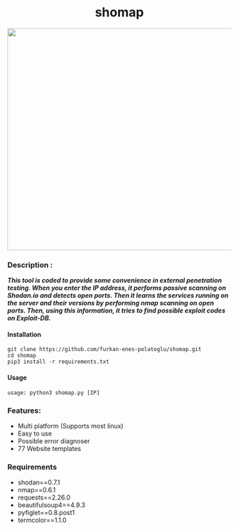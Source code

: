 <h1 align="center">shomap</h1>

<p align="center">
  <img width="670" height="500" src="https://i.hizliresim.com/o73aqmy.jpg">
</p>


### Description :

***This tool is coded to provide some convenience in external penetration testing. When you enter the IP address, it performs passive scanning on Shodan.io and detects open ports. Then it learns the services running on the server and their versions by performing nmap scanning on open ports. Then, using this information, it tries to find possible exploit codes on Exploit-DB.***



#### Installation
```
git clone https://github.com/furkan-enes-polatoglu/shomap.git
cd shomap
pip3 install -r requirements.txt
```

#### Usage

```
usage: python3 shomap.py [IP]
```
### Features:

 - Multi platform (Supports most linux)
 - Easy to use
 - Possible error diagnoser
 - 77 Website templates
 
 ### Requirements
<ul>
  <li>shodan==0.7.1 </li>
  <li>nmap==0.6.1 </li>
  <li>requests==2.26.0 </li>
  <li>beautifulsoup4==4.9.3 </li>
  <li>pyfiglet==0.8.post1 </li>
  <li>termcolor==1.1.0 </li>
</ul>

